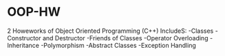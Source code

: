 # OOP-HW
  2 Howeworks of Object Oriented  Programming (C++)
  IncludeS:
    -Classes
    -Constructor and Destructor
    -Friends of Classes
    -Operator Overloading
    -Inheritance 
    -Polymorphism 
    -Abstract Classes
    -Exception Handling
